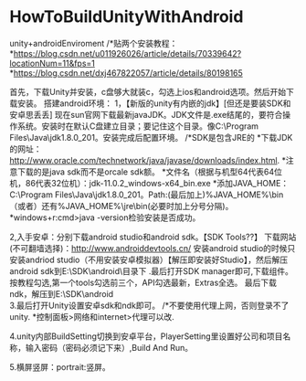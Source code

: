 # HowToBuildUnityWithAndroid
unity+androidEnviroment
/*贴两个安装教程：
 *https://blog.csdn.net/u011926026/article/details/70339642?locationNum=11&fps=1
 *https://blog.csdn.net/dxj467822057/article/details/80198165

首先，下载Unity并安装，c盘够大就装c，勾选上ios和android选项。然后开始下载安装。
搭建android环境：
1，【新版的unity有内嵌的jdk】[但还是要装SDK和安卓思丢丢]
现在sun官网下载最新javaJDK。JDK文件是.exe结尾的，要符合操作系统。安装时在默认C盘建立目录；要记住这个目录。像C:\Program Files\Java\jdk1.8.0_201。安装完成后配置环境。
/*SDK是包含JRE的
 *下载JDK的网址：http://www.oracle.com/technetwork/java/javase/downloads/index.html.
 *注意下载的是java sdk而不是orcale sdk额。
 *文件名（根据与机型64代表64位机，86代表32位机）：jdk-11.0.2_windows-x64_bin.exe
 *添加JAVA_HOME：C:\Program Files\Java\jdk1.8.0_201。Path:(最后加上)%JAVA_HOME%\bin（或者）还有%JAVA_HOME%\jre\bin(必要时加上分号分隔)。
 *windows+r:cmd>java -version检验安装是否成功。
 
2,入手安卓：分别下载android studio和android sdk。【SDK Tools??】
下载网站(不可翻墙选择)：http://www.androiddevtools.cn/
安装android studio的时候只安装andriod studio（不用安装安卓模拟器）【解压即安装好Studio】，然后解压android sdk到E:\SDK\android\目录下 .最后打开SDK manager即可,下载组件。按教程勾选,第一个tools勾选前三个，API勾选最新，Extras全选。
最后下载ndk，解压到E:\SDK\android\
3.最后打开Unity设置安卓sdk和ndk即可。
/*不要使用代理上网，否则登录不了unity.
 *控制面板>网络和internet>代理可以改.

4.unity内部BuildSetting切换到安卓平台，PlayerSetting里设置好公司和项目名称，输入密码（密码必须记下来）,Build And Run。

5.横屏竖屏：portrait:竖屏。
